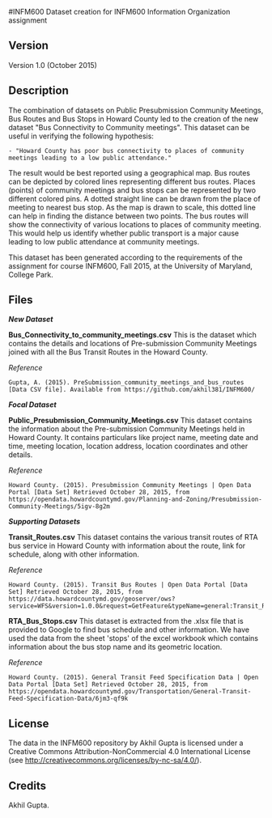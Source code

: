 #INFM600
Dataset creation for INFM600 Information Organization assignment

Version
-------

Version 1.0 (October 2015)


Description
-----------

The combination of datasets on Public Presubmission Community Meetings, Bus Routes and Bus Stops in Howard County led to the creation of the new dataset "Bus Connectivity to Community meetings". This dataset can be useful in verifying the following hypothesis:

    - "Howard County has poor bus connectivity to places of community meetings leading to a low public attendance." 

The result would be best reported using a geographical map. Bus routes can be depicted by colored lines representing different bus routes. Places (points) of community meetings and bus stops can be represented by two different colored pins. A dotted straight line can be drawn from the place of meeting to nearest bus stop. As the map is drawn to scale, this dotted line can help in finding the distance between two points. The bus routes will show the connectivity of various locations to places of community meeting. This would help us identify whether public transport is a major cause leading to low public attendance at community meetings.

This dataset has been generated according to the requirements of the assignment for course INFM600, Fall 2015, at the University of Maryland, College Park.


Files
-----

**_New_ _Dataset_**

**Bus_Connectivity_to_community_meetings.csv**
This is the dataset which contains the details and locations of Pre-submission Community Meetings joined with all the Bus Transit Routes in the Howard County.

*Reference*
```
Gupta, A. (2015). PreSubmission_community_meetings_and_bus_routes [Data CSV file]. Available from https://github.com/akhil381/INFM600/
``` 

	
**_Focal_ _Dataset_**

**Public_Presubmission_Community_Meetings.csv**
This dataset contains the information about the Pre-submission Community Meetings held in Howard County. It contains particulars like project name, meeting date and time, meeting location, location address, location coordinates and other details.

*Reference*
```
Howard County. (2015). Presubmission Community Meetings | Open Data Portal [Data Set] Retrieved October 28, 2015, from https://opendata.howardcountymd.gov/Planning-and-Zoning/Presubmission-Community-Meetings/5igv-8g2m
``` 


**_Supporting_ _Datasets_**
		
**Transit_Routes.csv**
This dataset contains the various transit routes of RTA bus service in Howard County with information about the route, link for schedule, along with other information.

*Reference*
```
Howard County. (2015). Transit Bus Routes | Open Data Portal [Data Set] Retrieved October 28, 2015, from https://data.howardcountymd.gov/geoserver/ows?service=WFS&version=1.0.0&request=GetFeature&typeName=general:Transit_Routes&outputFormat=csv
``` 

**RTA_Bus_Stops.csv**
This dataset is extracted from the .xlsx file that is provided to Google to find bus schedule and other information. We have used the data from the sheet 'stops' of the excel workbook which contains information about the bus stop name and its geometric location.

*Reference*
```
Howard County. (2015). General Transit Feed Specification Data | Open Data Portal [Data Set] Retrieved October 28, 2015, from https://opendata.howardcountymd.gov/Transportation/General-Transit-Feed-Specification-Data/6jm3-qf9k
``` 


License
-------

The data in the INFM600 repository by Akhil Gupta is licensed under a Creative Commons Attribution-NonCommercial 4.0 International License (see http://creativecommons.org/licenses/by-nc-sa/4.0/). 
   	

Credits
-------

Akhil Gupta.

